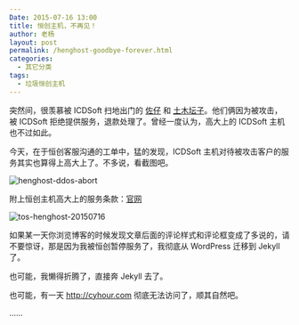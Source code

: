 ```yaml
---
Date: 2015-07-16 13:00
title: 恒创主机，不再见！
author: 老杨
layout: post
permalink: /henghost-goodbye-forever.html
categories:
  - 其它分类
tags:
  - 垃圾恒创主机
---
```

突然间，很羡慕被 ICDSoft 扫地出门的 [佐仔](https://www.jinbo123.com/) 和 [土木坛子](https://tumutanzi.com/archives/14201)。他们俩因为被攻击，被 ICDSoft 拒绝提供服务，退款处理了。曾经一度认为，高大上的 ICDSoft 主机也不过如此。

今天，在于恒创客服沟通的工单中，猛的发现，ICDSoft 主机对待被攻击客户的服务其实也算得上高大上了。不多说，看截图吧。

![ henghost-ddos-abort ](//cyhour.com/wp-content/uploads/2015/07/henghost-ddos-abort.png)

附上恒创主机高大上的服务条款：[官网](http://www.henghost.com/tos.php)

![ tos-henghost-20150716 ](//cyhour.com/wp-content/uploads/2015/07/tos-henghost-20150716.png)

如果某一天你浏览博客的时候发现文章后面的评论样式和评论框变成了多说的，请不要惊讶，那是因为我被恒创暂停服务了，我彻底从 WordPress 迁移到 Jekyll 了。

也可能，我懒得折腾了，直接奔 Jekyll 去了。

也可能，有一天 http://cyhour.com 彻底无法访问了，顺其自然吧。

……